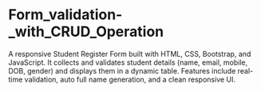 # Form_validation-_with_CRUD_Operation
A responsive Student Register Form built with HTML, CSS, Bootstrap, and JavaScript. It collects and validates student details (name, email, mobile, DOB, gender) and displays them in a dynamic table. Features include real-time validation, auto full name generation, and a clean responsive UI.
